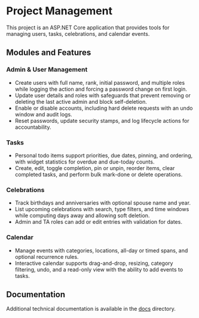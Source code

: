 # Project Management

This project is an ASP.NET Core application that provides tools for managing users, tasks, celebrations, and calendar events.

## Modules and Features

### Admin & User Management
- Create users with full name, rank, initial password, and multiple roles while logging the action and forcing a password change on first login.
- Update user details and roles with safeguards that prevent removing or deleting the last active admin and block self-deletion.
- Enable or disable accounts, including hard delete requests with an undo window and audit logs.
- Reset passwords, update security stamps, and log lifecycle actions for accountability.

### Tasks
- Personal todo items support priorities, due dates, pinning, and ordering, with widget statistics for overdue and due-today counts.
- Create, edit, toggle completion, pin or unpin, reorder items, clear completed tasks, and perform bulk mark-done or delete operations.

### Celebrations
- Track birthdays and anniversaries with optional spouse name and year.
- List upcoming celebrations with search, type filters, and time windows while computing days away and allowing soft deletion.
- Admin and TA roles can add or edit entries with validation for dates.

### Calendar
- Manage events with categories, locations, all-day or timed spans, and optional recurrence rules.
- Interactive calendar supports drag-and-drop, resizing, category filtering, undo, and a read-only view with the ability to add events to tasks.

## Documentation
Additional technical documentation is available in the [docs](docs) directory.
